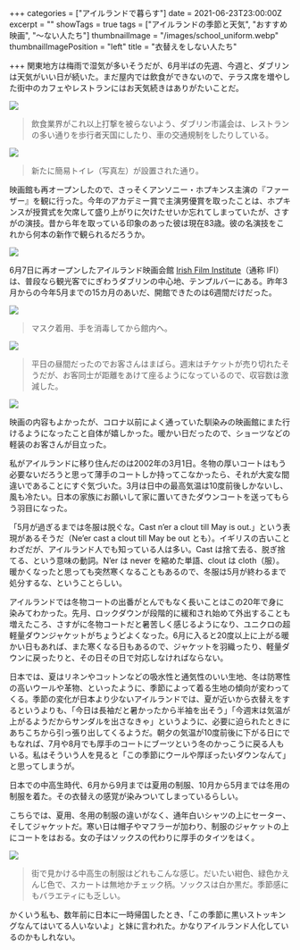+++
categories = ["アイルランドで暮らす"]
date = 2021-06-23T23:00:00Z
excerpt = ""
showTags = true
tags = ["アイルランドの季節と天気", "おすすめ映画", "～ない人たち"]
thumbnailImage = "/images/school_uniform.webp"
thumbnailImagePosition = "left"
title = "衣替えをしない人たち"

+++
関東地方は梅雨で湿気が多いそうだが、6月半ばの先週、今週と、ダブリンは天気がいい日が続いた。まだ屋内では飲食ができないので、テラス席を増やした街中のカフェやレストランにはお天気続きはありがたいことだ。

<!--more-->

![](/images/pedestrian_street.webp)

> 飲食業界がこれ以上打撃を被らないよう、ダブリン市議会は、レストランの多い通りを歩行者天国にしたり、車の交通規制をしたりしている。

![](/images/mobile_toilets.webp)

> 新たに簡易トイレ（写真左）が設置された通り。

映画館も再オープンしたので、さっそくアンソニー・ホプキンス主演の『ファーザー』を観に行った。今年のアカデミー賞で主演男優賞を取ったことは、ホプキンスが授賞式を欠席して盛り上がりに欠けたせいか忘れてしまっていたが、さすがの演技。昔から年を取っている印象のあった彼は現在83歳。彼の名演技をこれから何本の新作で観られるだろうか。

![](/images/opening_cinema-4.webp)

6月7日に再オープンしたアイルランド映画会館 [Irish Film Institute](https://ifi.ie/ "IFI")（通称 IFI）は、普段なら観光客でにぎわうダブリンの中心地、テンプルバーにある。昨年3月からの今年5月までの15カ月のあいだ、開館できたのは6週間だけだった。

![](/images/opening_cinema-1.webp)

> マスク着用、手を消毒してから館内へ。

![](/images/opening_cinema-3.webp)

> 平日の昼間だったのでお客さんはまばら。週末はチケットが売り切れたそうだが、お客同士が距離をあけて座るようになっているので、収容数は激減した。

![](/images/opening_cinema-2.webp)

映画の内容もよかったが、コロナ以前によく通っていた馴染みの映画館にまた行けるようになったこと自体が嬉しかった。暖かい日だったので、ショーツなどの軽装のお客さんが目立った。

私がアイルランドに移り住んだのは2002年の3月1日。冬物の厚いコートはもう必要ないだろうと思って薄手のコートしか持ってこなかったら、それが大変な間違いであることにすぐ気づいた。3月は日中の最高気温は10度前後しかないし、風も冷たい。日本の家族にお願いして家に置いてきたダウンコートを送ってもらう羽目になった。

「5月が過ぎるまでは冬服は脱ぐな。Cast n’er a clout till May is out.」という表現があるそうだ（Ne’er cast a clout till May be out とも）。イギリスの古いことわざだが、アイルランド人でも知っている人は多い。Cast は捨て去る、脱ぎ捨てる、という意味の動詞。N’er は never を縮めた単語、clout は cloth（服）。 暖かくなったと思っても突然寒くなることもあるので、冬服は5月が終わるまで処分するな、ということらしい。

アイルランドでは冬物コートの出番がとんでもなく長いことはこの20年で身に染みてわかった。先月、ロックダウンが段階的に緩和され始めて外出することも増えたころ、さすがに冬物コートだと暑苦しく感じるようになり、ユニクロの超軽量ダウンジャケットがちょうどよくなった。6月に入ると20度以上に上がる暖かい日もあれば、また寒くなる日もあるので、ジャケットを羽織ったり、軽量ダウンに戻ったりと、その日その日で対応しなければならない。

日本では、夏はリネンやコットンなどの吸水性と通気性のいい生地、冬は防寒性の高いウールや革物、といったように、季節によって着る生地の傾向が変わってくる。季節の変化が日本より少ないアイルランドでは、夏が近いから衣替えをするというよりも、「今日は長袖だと暑かったから半袖を出そう」「今週末は気温が上がるようだからサンダルを出さなきゃ」というように、必要に迫られたときにあちこちから引っ張り出してくるようだ。朝夕の気温が10度前後に下がる日にでもなれば、7月や8月でも厚手のコートにブーツという冬のかっこうに戻る人もいる。私はそういう人を見ると「この季節にウールや厚ぼったいダウンなんて」と思ってしまうが。

日本での中高生時代、6月から9月までは夏用の制服、10月から5月までは冬用の制服を着た。その衣替えの感覚が染みついてしまっているらしい。

こちらでは、夏用、冬用の制服の違いがなく、通年白いシャツの上にセーター、そしてジャケットだ。寒い日は帽子やマフラーが加わり、制服のジャケットの上にコートをはおる。女の子はソックスの代わりに厚手のタイツをはく。

![](/images/school_uniform.webp)

> 街で見かける中高生の制服はどれもこんな感じ。だいたい紺色、緑色かえんじ色で、スカートは無地かチェック柄。ソックスは白か黒だ。季節感にもバラエティにも乏しい。

かくいう私も、数年前に日本に一時帰国したとき、「この季節に黒いストッキングなんてはいてる人いないよ」と妹に言われた。かなりアイルランド人化しているのかもしれない。